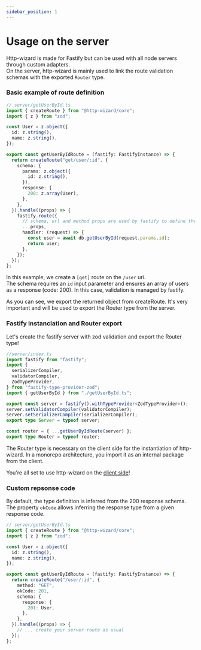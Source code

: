 ```yaml
---
sidebar_position: 1
---
```


# Usage on the server

Http-wizard is made for Fastify but can be used with all node servers through custom adapters.  
On the server, http-wizard is mainly used to link the route validation schemas with the exported `Router` type.

### Basic example of route definition

```typescript title="basic route definition"
// server/getUserById.ts
import { createRoute } from "@http-wizard/core";
import { z } from "zod";

const User = z.object({
  id: z.string(),
  name: z.string(),
});

export const getUserByIdRoute = (fastify: FastifyInstance) => {
  return createRoute("get/user/:id", {
    schema: {
      params: z.object({
        id: z.string(),
      }),
      response: {
        200: z.array(User),
      },
    },
  }).handle((props) => {
    fastify.route({
      // schema, url and method props are used by fastify to define the route
      ...props,
      handler: (request) => {
        const user = await db.getUserById(request.params.id);
        return user;
      },
    });
  });
};
```

In this example, we create a `[get]` route on the `/user` uri.  
The schema requires an `id` input parameter and ensures an array of users as a response (code: 200).
In this case, validation is managed by fastify.

As you can see, we export the returned object from createRoute. It's very important and will be used to export the Router type from the server.

### Fastify instanciation and Router export

Let's create the fastify server with zod validation and export the Router type!

```typescript title="Router type export"
//server/index.ts
import fastify from "fastify";
import {
  serializerCompiler,
  validatorCompiler,
  ZodTypeProvider,
} from "fastify-type-provider-zod";
import { getUserById } from "./getUserById.ts";

export const server = fastify().withTypeProvider<ZodTypeProvider>();
server.setValidatorCompiler(validatorCompiler);
server.setSerializerCompiler(serializerCompiler);
export type Server = typeof server;

const router = { ...getUserByIdRoute(server) };
export type Router = typeof router;
```

The Router type is necessary on the client side for the instantiation of http-wizard.
In a monorepo architecture, you import it as an internal package from the client.

You're all set to use http-wizard on the [client side](/recipes/client-usage)!

### Custom repsonse code

By default, the type definition is inferred from the 200 response schema.  
The property `okCode` allows inferring the response type from a given response code.

```typescript title="Usage of okCode property"
// server/getUserById.ts
import { createRoute } from "@http-wizard/core";
import { z } from "zod";

const User = z.object({
  id: z.string(),
  name: z.string(),
});

export const getUserByIdRoute = (fastify: FastifyInstance) => {
  return createRoute("/user/:id", {
    method: "GET",
    okCode: 201,
    schema: {
      response: {
        201: User,
      },
    },
  }).handle((props) => {
    // ... create your server route as usual
  });
};
```
